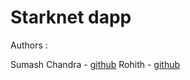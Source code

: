 # Starknet dapp

Authors :

Sumash Chandra - [github](https://github.com/Bandaru-Sumash-Chandra/) 
Rohith - [github](https://github.com/ndrohith09)